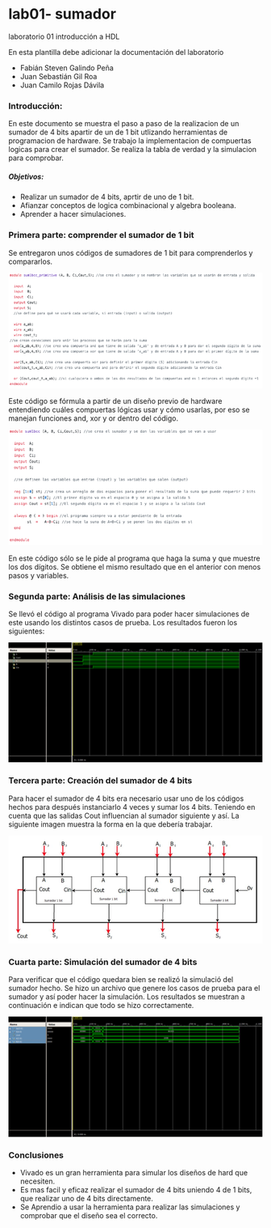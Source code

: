 # lab01- sumador 
laboratorio 01 introducción a HDL

En esta plantilla debe adicionar la documentación del laboratorio

* Fabián Steven Galindo Peña
* Juan Sebastián Gil Roa
* Juan Camilo Rojas Dávila

### Introducción:
En este documento se muestra el paso a paso de la realizacion de un sumador de 4 bits apartir de un de 1 bit utlizando herramientas de programacion de hardware. Se trabajo la implementacion de compuertas logicas para crear el sumador. Se realiza la tabla de verdad y la simulacion para comprobar. 
##### Objetivos:

  * Realizar un sumador de 4 bits, aprtir de uno de 1 bit.
  * Afianzar conceptos de logica combinacional y algebra booleana.
  * Aprender a hacer simulaciones.

### Primera parte: comprender el sumador de 1 bit

Se entregaron unos códigos de sumadores de 1 bit para comprenderlos y compararlos. 

![Fig.1 comentarios en código sum1bcc_primitive.v](https://github.com/unal-edigital1-2020-1/lab01-sumador-grupo-04/blob/master/Captura%20de%20Pantalla%202020-03-23%20a%20la(s)%2016.08.56.png)

Este código se fórmula a partir de un diseño previo de hardware entendiendo cuáles compuertas lógicas usar y cómo usarlas, por eso se manejan funciones and, xor y or dentro del código.

![Fig.2 comentarios en código sum1bcc.v](https://github.com/unal-edigital1-2020-1/lab01-sumador-grupo-04/blob/master/Captura%20de%20Pantalla%202020-03-23%20a%20la(s)%2016.09.25.png)

En este código sólo se le pide al programa que haga la suma y que muestre los dos dígitos. Se obtiene el mismo resultado que en el anterior con menos pasos y variables.

### Segunda parte: Análisis de las simulaciones

Se llevó el código al programa Vivado para poder hacer simulaciones de este usando los distintos casos de prueba. Los resultados fueron los siguientes:

![simulación 1 bit](https://github.com/unal-edigital1-2020-1/lab01-sumador-grupo-04/blob/master/1bit.jpeg)

### Tercera parte: Creación del sumador de 4 bits

Para hacer el sumador de 4 bits era necesario usar uno de los códigos hechos para después instanciarlo 4 veces y sumar los 4 bits. Teniendo en cuenta que las salidas Cout influencian al sumador siguiente y así. La siguiente imagen muestra la forma en la que debería trabajar. 

![Diagrama sum4bcc](https://github.com/unal-edigital1-2020-1/lab01-sumador-grupo-04/blob/master/Captura%20de%20Pantalla%202020-03-23%20a%20la(s)%2017.23.47.png)

### Cuarta parte: Simulación del sumador de 4 bits

Para verificar que el código quedara bien se realizó la simulació del sumador hecho. Se hizo un archivo que genere los casos de prueba para el sumador y así poder hacer la simulación. Los resultados se muestran a continuación e indican que todo se hizo correctamente.

![simulación 4 bit](https://github.com/unal-edigital1-2020-1/lab01-sumador-grupo-04/blob/master/4bit.jpeg)

### Conclusiones
 * Vivado es un gran herramienta para simular los diseños de hard que necesiten. 
 * Es mas facil y eficaz realizar el sumador de 4 bits uniendo 4 de 1 bits, que realizar uno de 4 bits directamente.
 * Se Aprendio a usar la herramienta para realizar las simulaciones y comprobar que el diseño sea el correcto.
 
